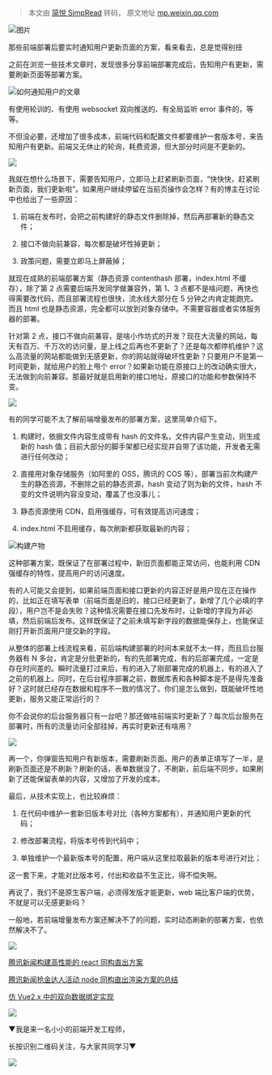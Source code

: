 > 本文由 [简悦 SimpRead](http://ksria.com/simpread/) 转码， 原文地址 [mp.weixin.qq.com](https://mp.weixin.qq.com/s/DnqHYEVrkB-03aa2syf1mA)

![图片](https://mmbiz.qpic.cn/mmbiz_jpg/b77xA98980HC8X81RYX3CB8lwQkkGsQjhL4OiaohwfcYxAGTzWlyCLIn1NTZgpxOYTIQyPicJheia23ug4zYq92UA/640?wx_fmt=jpeg)

那些前端部署后要实时通知用户更新页面的方案，看来看去，总是觉得别扭  

之前在浏览一些技术文章时，发现很多分享前端部署完成后，告知用户有更新，需要刷新页面等部署方案。

![](https://mmbiz.qpic.cn/mmbiz_png/b77xA98980EjorrbvayrwkOkgTiazAnJrznRHHzlVV7ibIX0iaicEjzoS1w0euRNUvu3xP3Bp7cBb4f8CkmdMN0EpA/640?wx_fmt=png&from=appmsg)如何通知用户的文章

有使用轮训的、有使用 websocket 双向推送的、有全局监听 error 事件的，等等。

不但没必要，还增加了很多成本，前端代码和配置文件都要维护一套版本号，来告知用户有更新。前端又无休止的轮询，耗费资源，但大部分时间是不更新的。

![](https://mmbiz.qpic.cn/mmbiz_jpg/b77xA98980EjorrbvayrwkOkgTiazAnJrkClfL0MY3E0Nq4CsIrRcR9qUweHHFKeIUf8YEyWsOj7dyM8ibpgg4jw/640?wx_fmt=jpeg&from=appmsg)

我就在想什么场景下，需要告知用户，立即马上赶紧刷新页面，“快快快，赶紧刷新页面，我们更新啦”。如果用户继续停留在当前页操作会怎样？有的博主在讨论中也给出了一些原因：

1.  前端在发布时，会把之前构建好的静态文件删除掉，然后再部署新的静态文件；
    
2.  接口不做向前兼容，每次都是破坏性掉更新；
    
3.  政策问题，需要立即马上屏蔽掉；
    

就现在成熟的前端部署方案（静态资源 contenthash 部署，index.html 不缓存），除了第 2 点需要后端开发同学做兼容外，第 1、3 点都不是啥问题，再快也得需要改代码，而且部署流程也很快，流水线大部分在 5 分钟之内肯定能跑完。而且 html 也是静态资源，完全都可以放到对象存储中。不需要容器或者实体服务器的部署。

针对第 2 点，接口不做向前兼容，是啥小作坊式的开发？现在大流量的网站，每天有百万、千万次的访问量，是上线之后再也不更新了？还是每次都停机维护？这么高流量的网站都能做到无感更新，你的网站就得破坏性更新？只要用户不是第一时间更新，就给用户的脸上甩个 error？如果新功能在原接口上的改动确实很大，无法做到向前兼容。那最好就是启用新的接口地址，原接口的功能和参数保持不变。

![](https://mmbiz.qpic.cn/mmbiz_jpg/b77xA98980EjorrbvayrwkOkgTiazAnJrdd4MZcwn7ic9PiczuCAsvLLb1bnicMCwCiaicT59PHwk6xv82dlAGZN5zWA/640?wx_fmt=jpeg&from=appmsg)

有的同学可能不太了解前端增量发布的部署方案，这里简单介绍下。

1.  构建时，依据文件内容生成带有 hash 的文件名，文件内容产生变动，则生成新的 hash 值；目前大部分的脚手架都已经实现并自带了该功能，开发者无需进行任何改动；
    
2.  直接用对象存储服务（如阿里的 OSS，腾讯的 COS 等），部署当前次构建产生的静态资源，不删除之前的静态资源，hash 变动了则为新的文件，hash 不变的文件说明内容没变动，覆盖了也没事儿；
    
3.  静态资源使用 CDN，启用强缓存，可有效提高访问速度；
    
4.  index.html 不启用缓存，每次刷新都获取最新的内容；
    

![](https://mmbiz.qpic.cn/mmbiz_png/b77xA98980EjorrbvayrwkOkgTiazAnJrxOxG1pCWC1u1Ha6WibH5Q8GHXC15plWMLFwwVXFH48wyicTujIxOUGJg/640?wx_fmt=png&from=appmsg)构建产物

这种部署方案，既保证了在部署过程中，新旧页面都能正常访问，也能利用 CDN 强缓存的特性，提高用户的访问速度。

有的人可能又会提到，如果前端页面和接口更新的内容正好是用户现在正在操作的，比如正在填写表单（前端页面是旧的，接口已经更新了，新增了几个必填的字段），用户岂不是会失败？这种情况需要在接口先发布时，让新增的字段为非必填，然后前端后发布。这样既保证了之前未填写新字段的数据能保存上，也能保证刚打开新页面用户提交新的字段。

从整体的部署上线流程来看，前后端构建部署的时间本来就不太一样，而且后台服务器有 N 多台，肯定是分批更新的，有的先部署完成，有的后部署完成，一定是存在时间差的。瞬时流量打过来后，有的进入了刚部署完成的机器上，有的进入了之前的机器上。同时，在后台程序部署之前，数据库表和各种脚本是不是得先准备好？这时就已经存在数据和程序不一致的情况了。你们是怎么做到，既能破坏性地更新，服务又能正常运行的？

你不会说你的后台服务器只有一台吧？那还做啥前端实时更新了？每次后台服务在部署时，所有的流量访问全部挂掉，再实时更新还有啥用？

![](https://mmbiz.qpic.cn/mmbiz_jpg/b77xA98980EjorrbvayrwkOkgTiazAnJrRL253ZYG7Xp2QN8hPFjhdBZSGdTzNRNKbmFPOfaDjibyde10MD6CicXQ/640?wx_fmt=jpeg&from=appmsg)

再一个，你弹窗告知用户有新版本，需要刷新页面。用户的表单正填写了一半，是刷新页面还是不刷新？刷新的话，表单数据没了，不刷新，前后端不同步。如果刷新了还能保留表单的内容，又增加了开发的成本。

最后，从技术实现上，也比较麻烦：

1.  在代码中维护一套新旧版本号对比（各种方案都有），并通知用户更新的代码；
    
2.  修改部署流程，将版本号传到代码中；
    
3.  单独维护一个最新版本号的配置，用户端从这里拉取最新的版本号进行对比；
    

这一套下来，才能对比版本号，付出和收益不生正比，得不偿失啊。

再说了，我们不是原生客户端，必须得发版才能更新，web 端比客户端的优势，不就是可以无感更新吗？

一般地，若前端增量发布方案还解决不了的问题，实时动态刷新的部署方案，也依然解决不了。

![](https://mmbiz.qpic.cn/mmbiz_png/YBFV3Da0Nwt7qqUywpNb0He4PpaGj3yfOA9oevy0kdQdJCFd1WibyibnZAdiaOgsycXHrAGUPoEZYU8OueicPkn2KQ/640?wx_fmt=png)

[腾讯新闻构建高性能的 react 同构直出方案](http://mp.weixin.qq.com/s?__biz=MzA5ODM5NTYyMA==&mid=2653283576&idx=1&sn=d7d09ba94a411caff87d956100366a03&chksm=8b437073bc34f96573589db31589c4387e6c06525e180cbd9d5b160dbaca57c9330a9bfeeb45&scene=21#wechat_redirect)  

[腾讯新闻抢金达人活动 node 同构直出渲染方案的总结](http://mp.weixin.qq.com/s?__biz=MzA5ODM5NTYyMA==&mid=2653283565&idx=1&sn=c227f01d85e544c6e3d82debaf1786b4&chksm=8b437066bc34f970fe4e22513bc7aae65c0296406df14fc94976d456a5abd2cbdc0951c42ec5&scene=21#wechat_redirect)  

[仿 Vue2.x 中的双向数据绑定实现](http://mp.weixin.qq.com/s?__biz=MzA5ODM5NTYyMA==&mid=2653283556&idx=1&sn=01dd43c6a5d781bd3529b3d9d50997ad&chksm=8b43706fbc34f9790d9804e67e3b0803a0bdb17f1ed847f6f6fd3f96a97d4ef6723c77dfcc80&scene=21#wechat_redirect)  

![](https://mmbiz.qpic.cn/mmbiz_jpg/YBFV3Da0Nwt7qqUywpNb0He4PpaGj3yf529Acb1YkfG4Qd7ibPI86cFsibe9xbaVPMsrFOicZniabLMocx5EOC1LRQ/640?wx_fmt=jpeg)

▼我是来一名小小的前端开发工程师，

  

  

  

  

  

  

  

  

长按识别二维码关注，与大家共同学习▼  

  

  

  

  

  

  

  

  

  

  

  

  

![](https://mmbiz.qpic.cn/mmbiz_png/b77xA98980FhicYXcqe4JKmNQX3IibTo2grYBrUjFDr754PDwjYc8MrhqYibqXiap2GQKIsaoSE4rJjawIa5GFiaW2Q/640?wx_fmt=png)